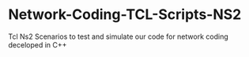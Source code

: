 # Network-Coding-TCL-Scripts-NS2
Tcl Ns2 Scenarios to test and simulate our code for network coding deceloped in C++
